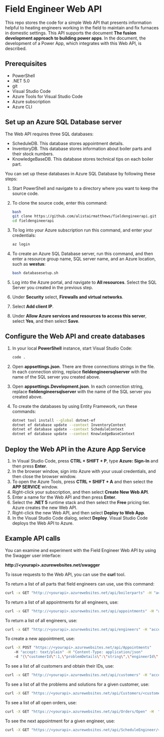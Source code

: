 # Field Engineer Web API

This repo stores the code for a simple Web API that presents information helpful to heating engineers working in the field to maintain and fix furnaces in domestic settings. This API supports the document **The fusion development approach to building power apps**. In the document, the development of a Power App, which integrates with this Web API, is described. 

## Prerequisites

- PowerShell
- .NET 5.0
- git
- Visual Studio Code
- Azure Tools for Visual Studio Code
- Azure subscription
- Azure CLI

## Set up an Azure SQL Database server

The Web API requires three SQL databases:

- ScheduleDB. This database stores appointment details.
- InventoryDB. This database stores information about boiler parts and their stock numbers.
- KnowledgeBaseDB. This database stores technical tips on each boiler part.

You can set up these databases in Azure SQL Database by following these steps:

1. Start PowerShell and navigate to a directory where you want to keep the source code.
1. To clone the source code, enter this command:

    <!-- Update this URL, when we know the final repo location -->
    ```bash
    bash
    git clone https://github.com/alistairmatthews/fieldengineerapi.git
    cd fieldengineerapi
    ```

1. To log into your Azure subscription run this command, and enter your credentials:

    ```bash
    az login
    ```

1. To create an Azure SQL Database server, run this command, and then enter a resource group name, SQL server name, and an Azure location, such as **westus**:

    ```bash
    bash databasesetup.sh
    ```

1. Log into the Azure portal, and navigate to **All resources**. Select the SQL Server you created in the previous step.
1. Under **Security** select, **Firewalls and virtual networks**.
1. Select **Add client IP**.
1. Under **Allow Azure services and resources to access this server**, select **Yes**, and then select **Save**.

## Configure the Web API and create databases

1. In your local **PowerShell** instance, start Visual Studio Code:

    ```bash
    code .
    ```

1. Open **appsettings.json**. There are three connections strings in the file. In each connection string, replace **fieldengineersqlserver** with the name of the SQL server you created above.
1. Open **appsettings.Development.json**. In each connection string, replace **fieldengineersqlserver** with the name of the SQL server you created above.
1. To create the databases by using Entity Framework, run these commands:

    ```bash
    dotnet tool install --global dotnet-ef
    dotnet ef database update --context InventoryContext
    dotnet ef database update --context ScheduleContext
    dotnet ef database update --context KnowledgeBaseContext
    ```

## Deploy the Web API in the Azure App Service

1. In Visual Studio Code, press **CTRL + SHIFT + P**, type **Azure: Sign-In** and then press **Enter**.
1. In the browser window, sign into Azure with your usual credentials, and then close the browser window.
1. To open the Azure Tools, press **CTRL + SHIFT + A** and then select the **APP SERVICE** window.
1. Right-click your subscription, and then select **Create New Web API**.
1. Enter a name for the Web API and then press **Enter**.
1. Select the **.NET 5** runtime stack and then select the **Free** pricing tier. Azure creates the new Web API.
1. Right-click the new Web API, and then select **Deploy to Web App**.
1. In the Visual Studio Code dialog, select **Deploy**. Visual Studio Code deploys the Web API to Azure.

## Example API calls

You can examine and experiment with the Field Engineer Web API by using the Swagger user interface:

**http://&lt;yourapi&gt;.azurewebsites.net/swagger**

To issue requests to the Web API, you can use the **curl** tool.

To return a list of all parts that field engineers can use, use this command:

```bash
curl -x GET "http://<yourapi>.azurewebsites.net/api/boilerparts" -H "accept: text/plain"
```

To return a list of all appointments for all engineers, use:

```bash
curl -x GET "http://<yourapi>.azurewebsites.net/api/appointments" -H "accept: text/plain"
```

To return a list of all engineers, use:

```bash
curl -x GET "http://<yourapi>.azurewebsites.net/api/engineers" -H "accept: text/plain"
```

To create a new appointment, use:

```bash
curl -X POST "https://<yourapi>.azurewebsites.net/api/Appointments" 
    -H "accept: text/plain" -H "Content-Type: application/json" 
    -d "{\"customerId\":1,\"problemDetails\":\"string\",\"engineerId\":1,\"startDateTime\":\"2021-03-22T14:23:45.434Z\"}
```

To see a list of all customers and obtain their IDs, use:

```bash
curl -x GET "http://<yourapi>.azurewebsites.net/api/customers" -H "accept: text/plain"
```

To see a list of all the problems and solutions for a given customer, use:

```bash
curl -X GET "https://<yourapi>.azurewebsites.net/api/Customers/<customersid>/Notes" -H  "accept: text/plain"
```

To see a list of all open orders, use:

```bash
curl -X GET "https://<yourapi>.azurewebsites.net/api/Orders/Open" -H  "accept: text/plain"
```

To see the next appointment for a given engineer, use:

```bash
curl -X GET "https://<yourapi>.azurewebsites.net/api/ScheduleEngineer/<engineersid>/Next" -H  "accept: text/plain"
```